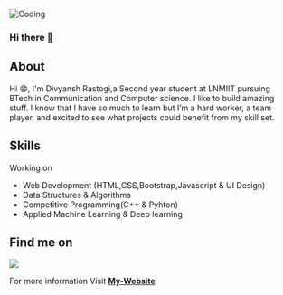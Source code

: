![Coding](https://media.giphy.com/media/13HgwGsXF0aiGY/giphy.gif)
### Hi there 👋
## About
Hi 😄, I'm Divyansh Rastogi,a Second year student at LNMIIT pursuing BTech in Communication and Computer science. I like to build amazing stuff. I know that I have so much to learn but I’m a hard worker, a team player, and excited to see what projects could benefit from my skill set.

## Skills
Working on 
 - Web Development (HTML,CSS,Bootstrap,Javascript & UI Design) 
 - Data Structures & Algorithms
 - Competitive Programming(C++ & Pyhton)
 - Applied Machine Learning & Deep learning

## Find me on 
[<img src="https://img.icons8.com/color/48/000000/linkedin.png"/>](https://www.linkedin.com/in/divyansh-rastogi-10815a99/)

For more information Visit
**[My-Website](https://divyansh-rastogi.netlify.app/)**

